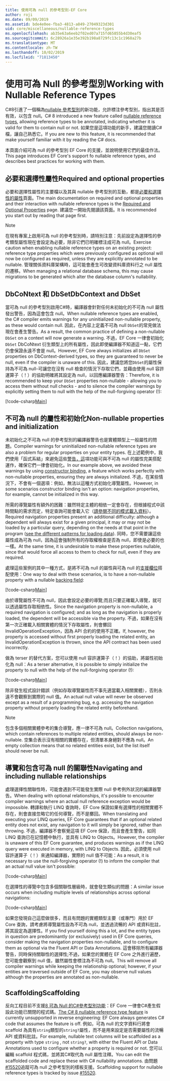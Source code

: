 ```yaml
---
title: 使用可為 null 的參考型別-EF Core
author: roji
ms.date: 09/09/2019
ms.assetid: bde4e0ee-fba3-4813-a849-27049323d301
uid: core/miscellaneous/nullable-reference-types
ms.openlocfilehash: ab35e63a6eeb2f02ed07a715fd65855b4d30eaf5
ms.sourcegitcommit: 6c28926a1e35e392b198a8729fc13c1c1968a27b
ms.translationtype: MT
ms.contentlocale: zh-TW
ms.lasthandoff: 10/02/2019
ms.locfileid: "71813450"
---
```

# <a name="working-with-nullable-reference-types"></a><span data-ttu-id="6f7b0-102">使用可為 Null 的參考型別</span><span class="sxs-lookup"><span data-stu-id="6f7b0-102">Working with Nullable Reference Types</span></span>

<span data-ttu-id="6f7b0-103">C#8引進了一個稱為[nullable 參考型別](/dotnet/csharp/tutorials/nullable-reference-types)的新功能，允許標注參考型別，指出其是否有效，以包含 null。</span><span class="sxs-lookup"><span data-stu-id="6f7b0-103">C# 8 introduced a new feature called [nullable reference types](/dotnet/csharp/tutorials/nullable-reference-types), allowing reference types to be annotated, indicating whether it is valid for them to contain null or not.</span></span> <span data-ttu-id="6f7b0-104">如果您是這項功能的新手，建議您閱讀C#檔，讓自己熟悉它。</span><span class="sxs-lookup"><span data-stu-id="6f7b0-104">If you are new to this feature, it is recommended that make yourself familiar with it by reading the C# docs.</span></span>

<span data-ttu-id="6f7b0-105">本頁面介紹可為 null 的參考型別 EF Core 的支援，並說明使用它們的最佳作法。</span><span class="sxs-lookup"><span data-stu-id="6f7b0-105">This page introduces EF Core's support fo nullable reference types, and describes best practices for working with them.</span></span>

## <a name="required-and-optional-properties"></a><span data-ttu-id="6f7b0-106">必要和選擇性屬性</span><span class="sxs-lookup"><span data-stu-id="6f7b0-106">Required and optional properties</span></span>

<span data-ttu-id="6f7b0-107">必要和選擇性屬性的主要檔以及其與 nullable 參考型別的互動，都是[必要和選擇性的屬性](xref:core/modeling/required-optional)頁面。</span><span class="sxs-lookup"><span data-stu-id="6f7b0-107">The main documentation on required and optional properties and their interaction with nullable reference types is the [Required and Optional Properties](xref:core/modeling/required-optional) page.</span></span> <span data-ttu-id="6f7b0-108">建議您一開始先閱讀該頁面。</span><span class="sxs-lookup"><span data-stu-id="6f7b0-108">It is recommended you start out by reading that page first.</span></span>

> [!NOTE]
> <span data-ttu-id="6f7b0-109">在現有專案上啟用可為 null 的參考型別時，請特別注意：先前設定為選擇性的參考類型屬性現在會設定為必要，除非它們已明確標注成可為 null。</span><span class="sxs-lookup"><span data-stu-id="6f7b0-109">Exercise caution when enabling nullable reference types on an existing project: reference type properties which were previously configured as optional will now be configured as required, unless they are explicitly annotated to be nullable.</span></span> <span data-ttu-id="6f7b0-110">管理關係資料庫架構時，這可能會產生可改變資料庫資料行之 null 屬性的遷移。</span><span class="sxs-lookup"><span data-stu-id="6f7b0-110">When managing a relational database schema, this may cause migrations to be generated which alter the database column's nullability.</span></span>

## <a name="dbcontext-and-dbset"></a><span data-ttu-id="6f7b0-111">DbCoNtext 和 DbSet</span><span class="sxs-lookup"><span data-stu-id="6f7b0-111">DbContext and DbSet</span></span>

<span data-ttu-id="6f7b0-112">當可為 null 的參考型別啟用C#時，編譯器會針對任何未初始化的不可為 null 屬性發出警告，因為這會包含 null。</span><span class="sxs-lookup"><span data-stu-id="6f7b0-112">When nullable reference types are enabled, the C# compiler emits warnings for any uninitialized non-nullable property, as these would contain null.</span></span> <span data-ttu-id="6f7b0-113">因此，在內容上定義不可為 null `DbSet`的常見做法現在會產生警告。</span><span class="sxs-lookup"><span data-stu-id="6f7b0-113">As a result, the common practice of defining a non-nullable `DbSet` on a context will now generate a warning.</span></span> <span data-ttu-id="6f7b0-114">不過，EF Core 一律會初始化`DbSet` DbCoNtext 衍生類型上的所有屬性，因此即使編譯器不知道這一點，它們仍會保證永遠不會是 null。</span><span class="sxs-lookup"><span data-stu-id="6f7b0-114">However, EF Core always initializes all `DbSet` properties on DbContext-derived types, so they are guaranteed to never be null, even if the compiler is unaware of this.</span></span> <span data-ttu-id="6f7b0-115">因此，建議您將您`DbSet`的屬性保持為不可為 null-可讓您在沒有 null 檢查的情況下存取它們，並藉由使用 null 容許運算子（！）的協助明確將其設定為 null，以回應編譯器警告：</span><span class="sxs-lookup"><span data-stu-id="6f7b0-115">Therefore, it is recommended to keep your `DbSet` properties non-nullable - allowing you to access them without null checks - and to silence the compiler warnings by explicitly setting them to null with the help of the null-forgiving operator (!):</span></span>

[!code-csharp[Main](../../../samples/core/Miscellaneous/NullableReferenceTypes/NullableReferenceTypesContext.cs?name=Context&highlight=3-4)]

## <a name="non-nullable-properties-and-initialization"></a><span data-ttu-id="6f7b0-116">不可為 null 的屬性和初始化</span><span class="sxs-lookup"><span data-stu-id="6f7b0-116">Non-nullable properties and initialization</span></span>

<span data-ttu-id="6f7b0-117">未初始化之不可為 null 的參考型別的編譯器警告也是實體類型上一般屬性的問題。</span><span class="sxs-lookup"><span data-stu-id="6f7b0-117">Compiler warnings for uninitialized non-nullable reference types are also a problem for regular properties on your entity types.</span></span> <span data-ttu-id="6f7b0-118">在上述範例中，我們使用「函式系結」來避免這些[警告，這](xref:core/modeling/constructors)項功能可與不可為 null 的屬性完美搭配運作，確保它們一律會初始化。</span><span class="sxs-lookup"><span data-stu-id="6f7b0-118">In our example above, we avoided these warnings by using [constructor binding](xref:core/modeling/constructors), a feature which works perfectly with non-nullable properties, ensuring they are always initialized.</span></span> <span data-ttu-id="6f7b0-119">不過，在某些情況下，不會有一個選項：例如，無法以這種方式初始化導覽屬性。</span><span class="sxs-lookup"><span data-stu-id="6f7b0-119">However, in some scenarios constructor binding isn't an option: navigation properties, for example, cannot be initialized in this way.</span></span>

<span data-ttu-id="6f7b0-120">所需的導覽屬性有額外的困難：雖然特定主體的相依一定會存在，但根據程式中該時間點的需求而定，特定查詢可能會載入它（[請參閱不同的模式載入資料](xref:core/querying/related-data)）。</span><span class="sxs-lookup"><span data-stu-id="6f7b0-120">Required navigation properties present an additional difficulty: although a dependent will always exist for a given principal, it may or may not be loaded by a particular query, depending on the needs at that point in the program ([see the different patterns for loading data](xref:core/querying/related-data)).</span></span> <span data-ttu-id="6f7b0-121">同時，您不需要讓這些屬性成為可為 null，因為這會強制所有的存取權檢查是否為 null，即使是必要的也一樣。</span><span class="sxs-lookup"><span data-stu-id="6f7b0-121">At the same time, it is undesirable to make these properties nullable, since that would force all access to them to check for null, even if they are required.</span></span>

<span data-ttu-id="6f7b0-122">處理這些案例的其中一種方式，是將不可為 null 的屬性與可為 null 的[支援欄位](xref:core/modeling/backing-field)搭配使用：</span><span class="sxs-lookup"><span data-stu-id="6f7b0-122">One way to deal with these scenarios, is to have a non-nullable property with a nullable [backing field](xref:core/modeling/backing-field):</span></span>

[!code-csharp[Main](../../../samples/core/Miscellaneous/NullableReferenceTypes/Order.cs?range=12-17)]

<span data-ttu-id="6f7b0-123">由於導覽屬性不可為 null，因此會設定必要的導覽;而且只要正確載入導覽，就可以透過屬性存取相依性。</span><span class="sxs-lookup"><span data-stu-id="6f7b0-123">Since the navigation property is non-nullable, a required navigation is configured; and as long as the navigation is properly loaded, the dependent will be accessible via the property.</span></span> <span data-ttu-id="6f7b0-124">不過，如果在沒有第一次正確載入相關實體的情況下存取屬性，則會擲回 InvalidOperationException，因為 API 合約的使用不正確。</span><span class="sxs-lookup"><span data-stu-id="6f7b0-124">If, however, the property is accessed without first properly loading the related entity, an InvalidOperationException is thrown, since the API contract has been used incorrectly.</span></span>

<span data-ttu-id="6f7b0-125">做為 terser 的替代方案，您可以使用 null 容許運算子（！）的協助，將屬性初始化為 null：</span><span class="sxs-lookup"><span data-stu-id="6f7b0-125">As a terser alternative, it is possible to simply initialize the property to null with the help of the null-forgiving operator (!):</span></span>

[!code-csharp[Main](../../../samples/core/Miscellaneous/NullableReferenceTypes/Order.cs?range=19)]

<span data-ttu-id="6f7b0-126">除非發生程式設計錯誤（例如存取導覽屬性而不事先適當載入相關實體），否則永遠不會觀察到實際的 null 值。</span><span class="sxs-lookup"><span data-stu-id="6f7b0-126">An actual null value will never be observed except as a result of a programming bug, e.g. accessing the navigation property without properly loading the related entity beforehand.</span></span>

> [!NOTE]
> <span data-ttu-id="6f7b0-127">包含多個相關實體參考的集合導覽，應一律不可為 null。</span><span class="sxs-lookup"><span data-stu-id="6f7b0-127">Collection navigations, which contain references to multiple related entities, should always be non-nullable.</span></span> <span data-ttu-id="6f7b0-128">空集合表示沒有相關的實體存在，但清單本身絕對不應為 null。</span><span class="sxs-lookup"><span data-stu-id="6f7b0-128">An empty collection means that no related entities exist, but the list itself should never be null.</span></span>

## <a name="navigating-and-including-nullable-relationships"></a><span data-ttu-id="6f7b0-129">導覽和包含可為 null 的關聯性</span><span class="sxs-lookup"><span data-stu-id="6f7b0-129">Navigating and including nullable relationships</span></span>

<span data-ttu-id="6f7b0-130">處理選擇性關聯性時，可能會遇到不可能發生實際 null 參考例外狀況的編譯器警告。</span><span class="sxs-lookup"><span data-stu-id="6f7b0-130">When dealing with optional relationships, it's possible to encounter compiler warnings where an actual null reference exception would be impossible.</span></span> <span data-ttu-id="6f7b0-131">轉譯和執行 LINQ 查詢時，EF Core 保證如果有選擇性的相關實體不存在，則會直接忽略它的任何導覽，而不是擲回。</span><span class="sxs-lookup"><span data-stu-id="6f7b0-131">When translating and executing your LINQ queries, EF Core guarantees that if an optional related entity does not exist, any navigation to it will simply be ignored, rather than throwing.</span></span> <span data-ttu-id="6f7b0-132">不過，編譯器不會察覺這項 EF Core 保證，而且會產生警告，如同 LINQ 查詢已在記憶體中執行，並具有 LINQ to Objects。</span><span class="sxs-lookup"><span data-stu-id="6f7b0-132">However, the compiler is unaware of this EF Core guarantee, and produces warnings as if the LINQ query were executed in memory, with LINQ to Objects.</span></span> <span data-ttu-id="6f7b0-133">因此，必須使用 null 容許運算子（！）來通知編譯器，實際的 null 值不可能：</span><span class="sxs-lookup"><span data-stu-id="6f7b0-133">As a result, it is necessary to use the null-forgiving operator (!) to inform the compiler that an actual null value isn't possible:</span></span>

[!code-csharp[Main](../../../samples/core/Miscellaneous/NullableReferenceTypes/Program.cs?range=46)]

<span data-ttu-id="6f7b0-134">在選擇性的導覽中包含多個關聯性層級時，就會發生類似的問題：</span><span class="sxs-lookup"><span data-stu-id="6f7b0-134">A similar issue occurs when including multiple levels of relationships across optional navigations:</span></span>

[!code-csharp[Main](../../../samples/core/Miscellaneous/NullableReferenceTypes/Program.cs?range=36-39&highlight=2)]

<span data-ttu-id="6f7b0-135">如果您發現自己這麼做很多，而且有問題的實體類型主要（或專門）用於 EF Core 查詢，請考慮將導覽屬性設為不可為 null，並透過流暢的 API 或資料批註，將其設定為選擇性。</span><span class="sxs-lookup"><span data-stu-id="6f7b0-135">If you find yourself doing this a lot, and the entity types in question are predominantly (or exclusively) used in EF Core queries, consider making the navigation properties non-nullable, and to configure them as optional via the Fluent API or Data Annotations.</span></span> <span data-ttu-id="6f7b0-136">這會移除所有編譯器警告，同時保持關聯性的選擇性;不過，如果您的實體在 EF Core 之外進行遍歷，您可能會觀察到 null 值，雖然屬性會標注為不可為 null。</span><span class="sxs-lookup"><span data-stu-id="6f7b0-136">This will remove all compiler warnings while keeping the relationship optional; however, if your entities are traversed outside of EF Core, you may observe null values although the properties are annotated as non-nullable.</span></span>

## <a name="scaffolding"></a><span data-ttu-id="6f7b0-137">Scaffolding</span><span class="sxs-lookup"><span data-stu-id="6f7b0-137">Scaffolding</span></span>

<span data-ttu-id="6f7b0-138">反向工程目前不支援[8 可為 Null 的C#參考型別功能](/dotnet/csharp/tutorials/nullable-reference-types)：EF Core 一律會C#產生假設此功能已關閉的程式碼。</span><span class="sxs-lookup"><span data-stu-id="6f7b0-138">[The C# 8 nullable reference type feature](/dotnet/csharp/tutorials/nullable-reference-types) is currently unsupported in reverse engineering: EF Core always generates C# code that assumes the feature is off.</span></span> <span data-ttu-id="6f7b0-139">例如，可為 null 的文字資料行將會 scaffold 為具有`string`類型的`string?`屬性，而不是用來設定是否需要屬性的流暢 API 或資料批註。</span><span class="sxs-lookup"><span data-stu-id="6f7b0-139">For example, nullable text columns will be scaffolded as a property with type `string` , not `string?`, with either the Fluent API or Data Annotations used to configure whether a property is required or not.</span></span> <span data-ttu-id="6f7b0-140">您可以編輯 scaffold 程式碼，並將其C#取代為 null 屬性注釋。</span><span class="sxs-lookup"><span data-stu-id="6f7b0-140">You can edit the scaffolded code and replace these with C# nullability annotations.</span></span> <span data-ttu-id="6f7b0-141">由問題[#15520](https://github.com/aspnet/EntityFrameworkCore/issues/15520)追蹤可為 null 之參考型別的樣板支援。</span><span class="sxs-lookup"><span data-stu-id="6f7b0-141">Scaffolding support for nullable reference types is tracked by issue [#15520](https://github.com/aspnet/EntityFrameworkCore/issues/15520).</span></span>
